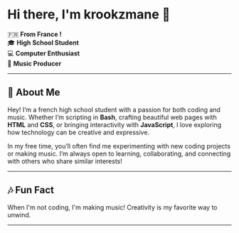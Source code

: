 # Hi there, I'm krookzmane 👋

🇫🇷 **From France !**  
🎓 **High School Student**  
💻 **Computer Enthusiast**  
🎵 **Music Producer**

---

## 🚀 About Me

Hey! I’m a french high school student with a passion for both coding and music. Whether I’m scripting in **Bash**, crafting beautiful web pages with **HTML** and **CSS**, or bringing interactivity with **JavaScript**, I love exploring how technology can be creative and expressive.

In my free time, you’ll often find me experimenting with new coding projects or making music. I’m always open to learning, collaborating, and connecting with others who share similar interests!

---

## 🎶 Fun Fact

When I'm not coding, I'm making music! Creativity is my favorite way to unwind.

---
